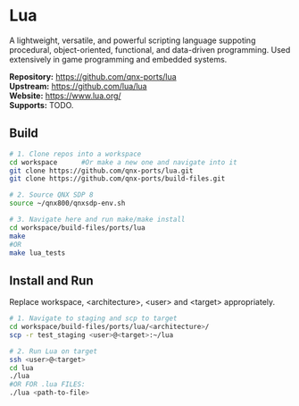 # Lua
A lightweight, versatile, and powerful scripting language suppoting procedural, object-oriented, functional, and data-driven programming. Used extensively in game programming and embedded systems.

**Repository:** https://github.com/qnx-ports/lua \
**Upstream:** https://github.com/lua/lua \
**Website:** https://www.lua.org/ \
**Supports:** TODO.



## Build
```bash
# 1. Clone repos into a workspace
cd workspace      #Or make a new one and navigate into it
git clone https://github.com/qnx-ports/lua.git
git clone https://github.com/qnx-ports/build-files.git

# 2. Source QNX SDP 8
source ~/qnx800/qnxsdp-env.sh

# 3. Navigate here and run make/make install
cd workspace/build-files/ports/lua
make
#OR
make lua_tests
```
## Install and Run
Replace workspace, \<architecture\>, \<user\> and \<target\> appropriately.
```bash
# 1. Navigate to staging and scp to target
cd workspace/build-files/ports/lua/<architecture>/
scp -r test_staging <user>@<target>:~/lua

# 2. Run Lua on target
ssh <user>@<target>
cd lua
./lua
#OR FOR .lua FILES:
./lua <path-to-file>
```
